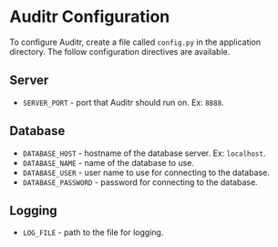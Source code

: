 # Auditr Configuration

To configure Auditr, create a file called `config.py` in the 
application directory. The follow configuration directives 
are available.

## Server

  * `SERVER_PORT` - port that Auditr should run on. Ex: `8888`.

## Database

  * `DATABASE_HOST` - hostname of the database server. Ex: `localhost`.
  * `DATABASE_NAME` - name of the database to use.
  * `DATABASE_USER` - user name to use for connecting to the database.
  * `DATABASE_PASSWORD` - password for connecting to the database.

## Logging

  * `LOG_FILE` - path to the file for logging.
